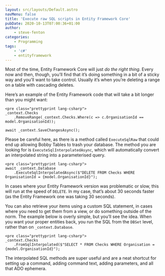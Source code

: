 ```yaml
---
layout: src/layouts/Default.astro
navMenu: false
title: 'Execute raw SQL scripts in Entity Framework Core'
pubDate: 2020-10-13T07:00:36+01:00
author:
    - steve-fenton
categories:
    - Programming
tags:
    - 'c#'
    - entityframework
---
```


Most of the time, Entity Framework Core will just *do the right thing*. Every now and then, though, you’ll find that it’s doing something in a bit of a sticky way and you’ll want to take control. Usually it’s when you’re deleting a range on a table with cascading deletes.

Here’s an example of the Entity Framework code that will take a bit longer than you might want:

```
<pre class="prettyprint lang-csharp">
_context.Checks
    .RemoveRange(_context.Checks.Where(c => c.OrganisationId == model.OrganisationId));

await _context.SaveChangesAsync();
```
Please be careful here, as there is a method called `ExecuteSqlRaw` that could end up allowing Bobby Tables to trash your database. The method you are looking for is `ExecuteSqlInterpolatedAsync`, which will automatically convert an interpolated string into a parameterised query.

```
<pre class="prettyprint lang-csharp">
await _context.Database
    .ExecuteSqlInterpolatedAsync($"DELETE FROM Checks WHERE OrganisationId = {model.OrganisationId}");
```
In cases where your Entity Framework version was problematic or slow, this will run at the speed of `DELETE`. In my case, that’s about 30 seconds faster (as the Entity Framework one was taking 30 seconds).

You can also retrieve your items using a custom SQL statement, in cases where you need to get them from a view, or do something outside of the norm. The example below is overly simple, but you’ll see the idea. When you want your proper entities back, you run the SQL from the `DBSet` level, rather than on `_context.Database`.

```
<pre class="prettyprint lang-csharp">
_context.Checks
    .FromSqlInterpolated($"SELECT * FROM Checks WHERE Organisation = {model.OrganisationId}");
```
The interpolated SQL methods are super useful and are a neat shortcut for setting up a command, adding command text, adding parameters, and all that ADO ephemera.